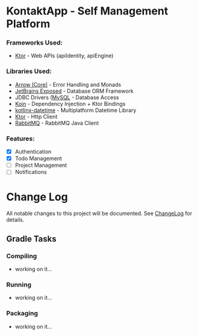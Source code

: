 # KontaktApp - Self Management Platform

### Frameworks Used:
* [Ktor](https://ktor.io) - Web APIs (apiIdentity, apiEngine)

### Libraries Used:
* [Arrow (Core)](https://arrow-kt.io) - Error Handling and Monads
* [JetBrains Exposed](https://github.com/JetBrains/Exposed) - Database ORM Framework
* JDBC Drivers ([MySQL](https://dev.mysql.com/downloads/connector/j) - Database Access
* [Koin](https://insert-koin.io) - Dependency Injection + Ktor Bindings
* [kotlinx-datetime](https://github.com/Kotlin/kotlinx-datetime) - Multiplatform Datetime Library
* [Ktor](https://ktor.io) - Http Client
* [RabbitMQ](https://rabbitmq.com/java-client.html) - RabbitMQ Java Client

### Features:
* [x] Authentication
* [x] Todo Management
* [ ] Project Management
* [ ] Notifications

# Change Log

All notable changes to this project will be documented. See [ChangeLog](CHANGELOG.md) for details.

## Gradle Tasks

### Compiling
- working on it...
### Running
- working on it...
### Packaging
- working on it...